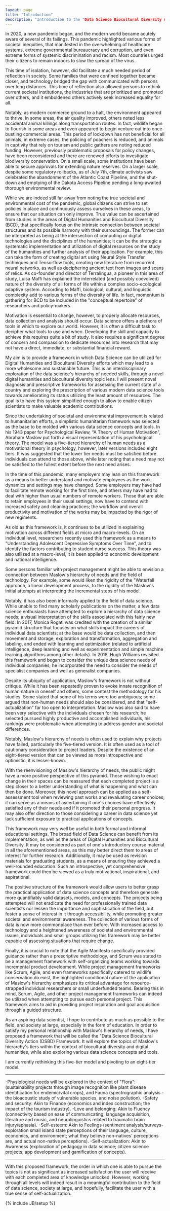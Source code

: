```yaml
---
layout: page
title: "Introduction"
description: "Introduction to the "Data Science Biocultural Diversity Action (DSBD) Framework"
---
```

In 2020, a new pandemic began, and the modern world became acutely aware of several of its failings. This pandemic highlighted various forms of societal inequities, that manifested in the overwhelming of healthcare systems, extreme governmental bureaucracy and corruption, and even extreme forms of systemic discrimination and racism. Most countries urged their citizens to remain indoors to slow the spread of the virus. 

This time of isolation, however, did facilitate a much needed period of reflection in society. Some families that were confined together became closer, and technology bridged the gap with communicated with persons over long distances. This time of reflection also allowed persons to rethink current societal institutions, the industries that are prioritized and promoted over others, and it emboldened others actively seek increased equality for all. 

Notably, as modern commerce ground to a halt, the environment appeared to thrive. In some areas, the air quality improved, others noted less accidental animal killings along transportation routes. In fact, wildlife began to flourish in some areas and even appeared to begin venture out into once-bustling commercial areas. This period of lockdown has not beneficial for all animals; in extreme cases, the policing of poachers is reduced, and animals in captivity that rely on tourism and public gathers are noting reduced funding. However, previously problematic proposals for policy changes, have been reconsidered and there are renewed efforts to investigate biodiversity conservation. On a small scale, some institutions have been able to secure approvals for extending nature reserves. On a larger scale, despite some regulatory rollbacks, as of July 7th, climate activists saw celebrated the abandonment of the Atlantic Coast Pipeline, and the shut-down and emptying of the Dakota Access Pipeline pending a long-awaited thorough environmental review.

While we are indeed still far away from noting the true societal and environmental cost of the pandemic, global citizens can strive to set policies in place and continuously assess ourselves in these areas, to ensure that our situation can only improve. True value can be ascertained from studies in the areas of Digital Humanities and Biocultural Diversity (BCD), that specifically focus on the intrinsic connection between societal structures and its possible harmony with their surroundings. The former can be interpreted as being at the intersection of computing or digital technologies and the disciplines of the humanities; it can be the strategic a systematic implementation and utilization of digital resources on the study of the humanities and further analysis of their application. For example, this can take the form of creating digital art using Neural Style Transfer techniques and Tensorflow tools, creating new literature from recurrent neural networks, as well as deciphering ancient text from images and scans of relics. As co-founder and director of Terralingua, a pioneer in this area of study, Luisa Maffi has explained the interrelated (and possibly coevolved)  nature of the diversity of all forms of life within a complex socio-ecological adaptive system. According to Maffi, biological, cultural, and linguistic complexity add to various forms of the diversity of life. In fact, momentum is gathering for BCD to be included in the "conceptual repertoire" of researchers and policy-makers.

Motivation is essential to change, however, to properly allocate resources, data collection and analysis should occur. Data science offers a plethora of tools in which to explore our world. However, it is often a difficult task to decipher what tools to use and when. Developing the skill and capacity to achieve this requires quite a bit of study. It also requires a significant degree of concern and compassion to dedicate resources into research that may not have a direct, immediate, or substantial financial reward. 

My aim is to provide a framework in which Data Science can be utilized for Digital Humanities and Biocultural Diversity efforts which may lead to a more wholesome and sustainable future. This is an interdisciplinary exploration of the data science's hierarchy of needed skills, through a novel digital humanities and biocultural diversity topic lens. I will present novel diagnosis and prescriptive frameworks for assessing the current state of a country and exploring the prescription of various modern data science tools towards ameliorating its status utilizing the least amount of resources. The goal is to have this system simplified enough to allow to enable citizen scientists to make valuable academic contributions.

Since the undertaking of societal and environmental improvement is related to humanitarian efforts, a simplistic humanitarian framework was selected as the base to be molded with various data science concepts and tools. In his 1943 paper for Psychological Review, “A Theory of Human Motivation", Abraham Maslow put forth a visual representation of his psychological theory. The model was a five-tiered hierarchy of human needs as a motivational theory in psychology, however, later versions included eight tiers. It was suggested that the lower tier needs must be satisfied before individuals can attend to those above, while later noting that a need may not be satisfied to the fullest extent before the next need arises.

In the time of this pandemic, many employers may lean on this framework as a means to better understand and motivate employees as the work dynamics and settings may have changed. Some employers may have had to facilitate remote working for the first time, and others may have had to deal with higher than usual numbers of remote workers. Those that are able to retain employees in their usual settings, now have to contend with increased safety and cleaning practices; the workflow and overall productivity and motivation of the works may be impacted by the rigor of new regiments.

As old as this framework is, it continues to be utilized in explaining motivation across different fields at micro and macro-levels. On an individual level, researchers recently used this framework as a means to "Understanding Adolescent Depressive Symptoms Over Time", and to identify the factors contributing to student nurse success. This theory was also utilized at a macro-level, it is been applied to economic development and national intelligence.

Some persons familiar with project management might be able to envision a connection between Maslow's hierarchy of needs and the field of technology. For example, some would liken the rigidity of the "Waterfall approach, a linear development process, to the rigidity of the Maslow's initial attempts at interpreting the incremental steps of his model.

Notably, it has also been informally applied to the field of data science. While unable to find many scholarly publications on the matter, a few data science enthusiasts have attempted to explore a hierarchy of data science needs; a visual interpretation of the skills associated with this fairly new field. In 2017, Monica Rogati was credited with the creation of a similar pyramid structure that focuses on what skills impact the careers of individual data scientists; at the base would be data collection, and then movement and storage, exploration and transformation, aggregation and labeling, and ended with learning and optimization (related to artificial intelligence, deep learning and well as experimentation and simple machine learning algorithms among other details).  In 2018, Hugh Williams revisited this framework and began to consider the unique data science needs of individual companies; he incorporated the need to consider the needs of specialist companies and well as generalist companies.


Despite its ubiquity of application, Maslow's framework is not without critique. While it has been repeatedly proven to evoke innate recognition of human nature in oneself and others, some contest the methodology for his studies. Some stated that some of his terms were too ambiguous; some argued that non-human needs should also be considered, and that "self-actualization" far too open to interpretation. Maslow was also said to have been very selective with the individuals chosen for his research; he selected pursued highly productive and accomplished individuals, his rankings were problematic when attempting to address gender and societal differences.

Notably, Maslow's hierarchy of needs is often used to explain why projects have failed, particularly the five-tiered version. It is often used as a tool of cautionary consideration to project leaders. Despite the existence of an eight-tiered version that can be viewed as more introspective and optimistic, it is lesser-known.

With the reenvisioning of Maslow's hierarchy of needs, the public might have a more positive perspective of this pyramid. Those wishing to enact change in their spaces can be reassured that each completed project is a step closer to a better understanding of what is happening and what can then be done. Moreover, this novel approach can be applied as a self-assessment tool when reviewing past works and revaluating career choices; it can serve as a means of ascertaining if one's choices have effectively satisfied any of their needs and if it promoted their personal progress. It may also offer direction to those considering a career in data science yet lack sufficient exposure to practical applications of concepts. 

This framework may very well be useful in both formal and informal educational settings. The broad field of Data Science can benefit from its implementation, as well as the areas of Digital Humanities and Biocultural Diversity. It may be considered as part of one's introductory course material in all the aforementioned areas, as this may better direct them to areas of interest for further research. Additionally, it may be used as revision materials for graduating students, as a means of ensuring they achieved a well-rounded education. Such an introspective, yet comprehensive framework could then be viewed as a truly motivational, inspirational, and aspirational. 

The positive structure of the framework would allow users to better grasp the practical application of data science concepts and therefore generate more quantifiably valid datasets, models, and concepts. The projects being attempted will not eradicate the need for professionally trained data scientists nor lessen the importance and sophistication of the field, but foster a sense of interest in it through accessibility, while promoting greater societal and environmental awareness. The collection of various forms of data is now more commonplace than ever before. With increased access to technology and a heightened awareness of societal and environmental issues, individuals and small groups utilizing this framework may be better capable of assessing situations that require change.

Finally, it is crucial to note that the Agile Manifesto specifically provided guidance rather than a prescriptive methodology, and Scrum was stated to be a management framework with self-organizing teams working towards incremental product development.  While project management frameworks like Scrum, Agile, and even frameworks specifically catered to wildlife conservation do exist, the highlighted conditional nature of the application of Maslow's hierarchy emphasizes its critical advantage for resource-strapped individual researchers or small underfunded teams. Bearing this in mind, Scrum, Agile, and other project management frameworks can indeed be utilized when attempting to pursue each personal project. This framework aims to aid in providing project inspiration and goal acquisition through a guided structure. 

As an aspiring data scientist, I hope to contribute as much as possible to the field, and society at large, especially in the form of education. In order to satisfy my personal relationship with Maslow's hierarchy of needs, I have proposed a framework that will be called the "Data Science Biocultural Diversity Action (DSBD) Framework. It will explore the topics of Maslow's hierarchy's tiers within the context of biocultural diversity and digital humanities, while also exploring various data science concepts and tools. 

I am currently rethinking this five-tier model and pivoting to an eight-tier model.
****
 -Physiological needs will be explored in the context of "Flora": (sustainability projects through image recognition like plant disease identification for endemic/vital crops), and Fauna (spectrographic analysis -the bioacoustic study of vulnerable species, and noise pollution).
 -Safety and security: Akin to Finance (economics and index construction; the impact of the tourism industry).
 -Love and belonging: Akin to Fluency (connectivity based on ease of communicating; language acquisition, literature and music, and neurolinguistics related to traumatic brain injury/aphasia).
 -Self-esteem: Akin to Feelings (sentiment analysis/surveys- exploration small island state perceptions of their language, culture, economics, and environment; what they believe non-natives' perceptions are, and actual non-native perceptions).
 -Self-actualization: Akin to Awareness (exploration of pedagogy in data science; citizen science projects; app development and gamification of concepts).
*****
With this proposed framework, the order in which one is able to pursue the topics is not as significant as increased satisfaction the user will receive with each completed area of knowledge unlocked. However, working through all levels will indeed result in a meaningful contribution to the field of data science, society at large, and hopefully, facilitate the user with a true sense of self-actualization.



{% include JB/setup %}
